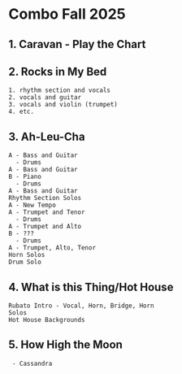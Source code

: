 # Combo Fall 2025
## 1. Caravan - Play the Chart
## 2. Rocks in My Bed
    1. rhythm section and vocals
    2. vocals and guitar
    3. vocals and violin (trumpet)
    4. etc.
## 3. Ah-Leu-Cha
    A - Bass and Guitar
      - Drums
    A - Bass and Guitar
    B - Piano
      - Drums
    A - Bass and Guitar
    Rhythm Section Solos
    A - New Tempo
    A - Trumpet and Tenor
      - Drums
    A - Trumpet and Alto
    B - ???
      - Drums
    A - Trumpet, Alto, Tenor
    Horn Solos
    Drum Solo
## 4. What is this Thing/Hot House
    Rubato Intro - Vocal, Horn, Bridge, Horn
    Solos
    Hot House Backgrounds
## 5. How High the Moon
     - Cassandra